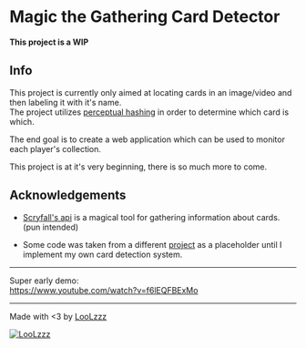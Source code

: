 # Magic the Gathering Card Detector

<!-- markdownlint-disable-next-line -->
**This project is a WIP**

## Info

This project is currently only aimed at locating cards in an image/video and then labeling it with it's name.  
The project utilizes [perceptual hashing](https://www.phash.org/) in order to determine which card is which.

The end goal is to create a web application which can be used to monitor each player's collection.

This project is at it's very beginning, there is so much more to come.

## Acknowledgements

* [Scryfall's api](https://scryfall.com/docs/api) is a magical tool for gathering information about cards. (pun intended)

* Some code was taken from a different [project](https://github.com/hj3yoo/mtg_card_detector) as a placeholder until I implement my own card detection system.

---

Super early demo:  
https://www.youtube.com/watch?v=f6lEQFBExMo

---

Made with <3 by [LooLzzz](http://github.com/LooLzzz)

[![LooLzzz](https://avatars0.githubusercontent.com/u/8081213?s=460&u=f00fbdf1d592adfd5995d471a2121a920a0f33bd&v=4)](http://github.com/LooLzzz)
